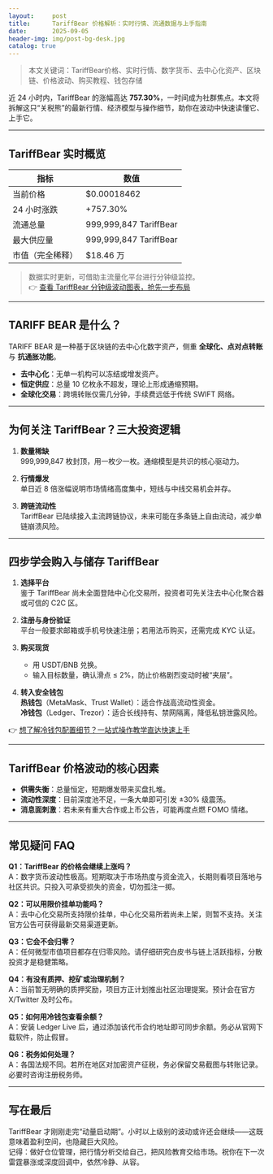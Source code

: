 ```yaml
---
layout:     post
title:      TariffBear 价格解析：实时行情、流通数据与上手指南
date:       2025-09-05
header-img: img/post-bg-desk.jpg
catalog: true
---
```


> 本文关键词：TariffBear价格、实时行情、数字货币、去中心化资产、区块链、价格波动、购买教程、钱包存储

近 24 小时内，TariffBear 的涨幅高达 **757.30%**，一时间成为社群焦点。本文将拆解这只“关税熊”的最新行情、经济模型与操作细节，助你在波动中快速读懂它、上手它。

---

## TariffBear 实时概览

| 指标               | 数值                |
|--------------------|---------------------|
| 当前价格           | $0.00018462         |
| 24 小时涨跌        | +757.30%            |
| 流通总量           | 999,999,847 TariffBear |
| 最大供应量         | 999,999,847 TariffBear |
| 市值（完全稀释）   | $18.46 万           |

> 数据实时更新，可借助主流量化平台进行分钟级监控。  
👉 [查看 TariffBear 分钟级波动图表，抢先一步布局](https://okxdog.com/)

---

## TARIFF BEAR 是什么？

TARIFF BEAR 是一种基于区块链的去中心化数字资产，侧重 **全球化、点对点转账** 与 **抗通胀功能**。  
- **去中心化**：无单一机构可以冻结或增发资产。  
- **恒定供应**：总量 10 亿枚永不超发，理论上形成通缩预期。  
- **全球化交易**：跨境转账仅需几分钟，手续费远低于传统 SWIFT 网络。

---

## 为何关注 TariffBear？三大投资逻辑

1. **数量稀缺**  
   999,999,847 枚封顶，用一枚少一枚。通缩模型是共识的核心驱动力。

2. **行情爆发**  
   单日近 8 倍涨幅说明市场情绪高度集中，短线与中线交易机会并存。

3. **跨链流动性**  
   TariffBear 已陆续接入主流跨链协议，未来可能在多条链上自由流动，减少单链崩溃风险。

---

## 四步学会购入与储存 TariffBear

1. **选择平台**  
   鉴于 TariffBear 尚未全面登陆中心化交易所，投资者可先关注去中心化聚合器或可信的 C2C 区。

2. **注册与身份验证**  
   平台一般要求邮箱或手机号快速注册；若用法币购买，还需完成 KYC 认证。

3. **购买现货**  
   - 用 USDT/BNB 兑换。  
   - 输入目标数量，确认滑点 ≤ 2%，防止价格剧烈变动时被“夹层”。

4. **转入安全钱包**  
   **热钱包**（MetaMask、Trust Wallet）：适合作战高流动性资金。  
   **冷钱包**（Ledger、Trezor）：适合长线持有、禁网隔离，降低私钥泄露风险。

👉 [想了解冷钱包配置细节？一站式操作教学直达快速上手](https://okxdog.com/)

---

## TariffBear 价格波动的核心因素

- **供需失衡**：总量恒定，短期爆发带来买盘扎堆。  
- **流动性深度**：目前深度池不足，一条大单即可引发 ±30% 级震荡。  
- **消息面刺激**：若未来有重大合作或上币公告，可能再度点燃 FOMO 情绪。

---

## 常见疑问 FAQ

**Q1：TariffBear 的价格会继续上涨吗？**  
A：数字货币波动性极高。短期取决于市场热度与资金流入，长期则看项目落地与社区共识。只投入可承受损失的资金，切勿孤注一掷。

**Q2：可以用限价挂单功能吗？**  
A：去中心化交易所支持限价挂单，中心化交易所若尚未上架，则暂不支持。关注官方公告可获得最新交易渠道更新。

**Q3：它会不会归零？**  
A：任何微型市值项目都存在归零风险。请仔细研究白皮书与链上活跃指标，分散投资才是稳健策略。

**Q4：有没有质押、挖矿或治理机制？**  
A：当前暂无明确的质押奖励，项目方正计划推出社区治理提案。预计会在官方 X/Twitter 及时公布。

**Q5：如何用冷钱包查看余额？**  
A：安装 Ledger Live 后，通过添加该代币合约地址即可同步余额。务必从官网下载软件，防止假冒。

**Q6：税务如何处理？**  
A：各国法规不同。若所在地区对加密资产征税，务必保留交易截图与转账记录。必要时咨询注册税务师。

---

## 写在最后

TariffBear 才刚刚走完“动量启动期”。小时以上级别的波动或许还会继续——这既意味着盈利空间，也隐藏巨大风险。  
记得：做好仓位管理，把行情分析交给自己，把风险教育交给市场。祝你在下一次雷霆暴涨或深度回调中，依然冷静、从容。